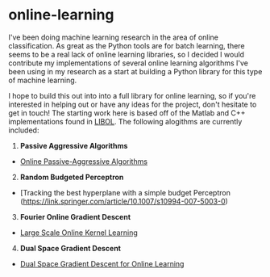 # online-learning

I've been doing machine learning research in the area of
online classification.  As great as the Python tools are
for batch learning, there seems to be a real lack of
online learning libraries, so I decided I would
contribute my implementations of several online learning
algorithms I've been using in my research as a start
at building a Python library for this type of machine learning.

I hope to build this out into into a full library for online learning,
so if you're interested in helping out or have any ideas for
the project, don't hesitate to get in touch!  The starting work
here is based off of the Matlab and C++ implementations found in
[LIBOL](https://github.com/LIBOL).  The following alogithms
are currently included:

1. **Passive Aggressive Algorithms**
* [Online Passive-Aggressive Algorithms](http://www.jmlr.org/papers/v7/crammer06a.html)
2. **Random Budgeted Perceptron**
* [Tracking the best hyperplane with a simple budget Perceptron (https://link.springer.com/article/10.1007/s10994-007-5003-0)
3. **Fourier Online Gradient Descent**
* [Large Scale Online Kernel Learning](http://jmlr.org/papers/v17/14-148.html)
4. **Dual Space Gradient Descent**
* [Dual Space Gradient Descent for Online Learning](http://papers.nips.cc/paper/6560-dual-space-gradient-descent-for-online-learning)